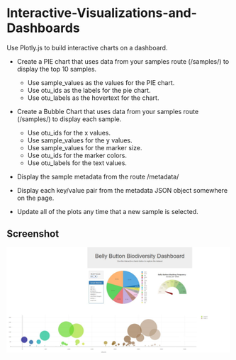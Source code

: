 # Interactive-Visualizations-and-Dashboards

Use Plotly.js to build interactive charts on a dashboard. 
* Create a PIE chart that uses data from your samples route (/samples/<sample>) to display the top 10 samples.
  * Use sample_values as the values for the PIE chart.
  * Use otu_ids as the labels for the pie chart.
  * Use otu_labels as the hovertext for the chart.

* Create a Bubble Chart that uses data from your samples route (/samples/<sample>) to display each sample.
  * Use otu_ids for the x values.
  * Use sample_values for the y values.
  * Use sample_values for the marker size.
  * Use otu_ids for the marker colors.
  * Use otu_labels for the text values.
* Display the sample metadata from the route /metadata/<sample>
* Display each key/value pair from the metadata JSON object somewhere on the page.
* Update all of the plots any time that a new sample is selected.

## Screenshot

![Image description](https://github.com/melakue/Interactive-Visualizations-and-Dashboards/blob/master/screesnhot%201.JPG)







